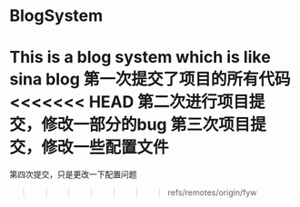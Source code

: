 # BlogSystem
This is a blog system which is like sina blog
第一次提交了项目的所有代码
<<<<<<< HEAD
第二次进行项目提交，修改一部分的bug
第三次项目提交，修改一些配置文件
=======
第四次提交，只是更改一下配置问题
>>>>>>> refs/remotes/origin/fyw
